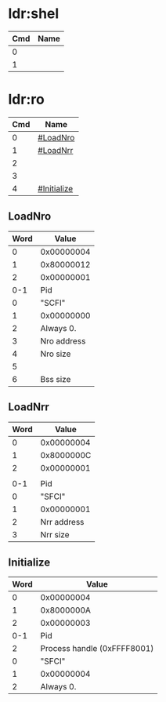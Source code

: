 # ldr:shel

| Cmd | Name |
| --- | ---- |
| 0   |      |
| 1   |      |

# ldr:ro

| Cmd | Name                                   |
| --- | -------------------------------------- |
| 0   | [\#LoadNro](#LoadNro "wikilink")       |
| 1   | [\#LoadNrr](#LoadNrr "wikilink")       |
| 2   |                                        |
| 3   |                                        |
| 4   | [\#Initialize](#Initialize "wikilink") |

## LoadNro

| Word | Value       |
| ---- | ----------- |
| 0    | 0x00000004  |
| 1    | 0x80000012  |
| 2    | 0x00000001  |
| 0-1  | Pid         |
| 0    | "SCFI"      |
| 1    | 0x00000000  |
| 2    | Always 0.   |
| 3    | Nro address |
| 4    | Nro size    |
| 5    |             |
| 6    | Bss size    |

## LoadNrr

| Word | Value       |
| ---- | ----------- |
| 0    | 0x00000004  |
| 1    | 0x8000000C  |
| 2    | 0x00000001  |
|      |             |
| 0-1  | Pid         |
| 0    | "SFCI"      |
| 1    | 0x00000001  |
| 2    | Nrr address |
| 3    | Nrr size    |

## Initialize

| Word | Value                       |
| ---- | --------------------------- |
| 0    | 0x00000004                  |
| 1    | 0x8000000A                  |
| 2    | 0x00000003                  |
| 0-1  | Pid                         |
| 2    | Process handle (0xFFFF8001) |
| 0    | "SFCI"                      |
| 1    | 0x00000004                  |
| 2    | Always 0.                   |

